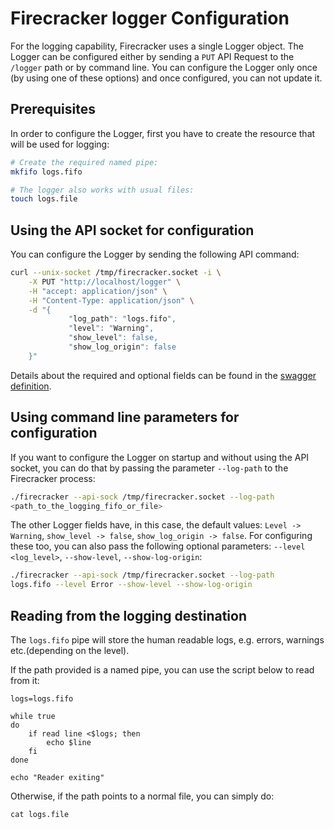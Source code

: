 # Firecracker logger Configuration

For the logging capability, Firecracker uses a single Logger object.
The Logger can be configured either by sending a `PUT` API Request to
the `/logger` path or by command line. You can configure the Logger
only once (by using one of these options) and once configured, you
can not update it.

## Prerequisites

In order to configure the Logger, first you have to create the resource
that will be used for logging:

```bash
# Create the required named pipe:
mkfifo logs.fifo

# The logger also works with usual files:
touch logs.file
```

## Using the API socket for configuration

You can configure the Logger by sending the following API command:

```bash
curl --unix-socket /tmp/firecracker.socket -i \
    -X PUT "http://localhost/logger" \
    -H "accept: application/json" \
    -H "Content-Type: application/json" \
    -d "{
             "log_path": "logs.fifo",
             "level": "Warning",
             "show_level": false,
             "show_log_origin": false
    }"
```

Details about the required and optional fields can be found in the
[swagger definition](../src/firecracker/src/api_server/swagger/firecracker.yaml).

## Using command line parameters for configuration

If you want to configure the Logger on startup and without using the
API socket, you can do that by passing the parameter `--log-path` to
the Firecracker process:

```bash
./firecracker --api-sock /tmp/firecracker.socket --log-path
<path_to_the_logging_fifo_or_file>
```

The other Logger fields have, in this case, the default values:
`Level -> Warning`, `show_level -> false`, `show_log_origin -> false`.
For configuring these too, you can also pass the following optional
parameters: `--level <log_level>`, `--show-level`, `--show-log-origin`:

```bash
./firecracker --api-sock /tmp/firecracker.socket --log-path
logs.fifo --level Error --show-level --show-log-origin
```

## Reading from the logging destination

The `logs.fifo` pipe will store the human readable logs, e.g. errors,
warnings etc.(depending on the level).

If the path provided is a named pipe, you can use the script below to
read from it:

```shell
logs=logs.fifo

while true
do
    if read line <$logs; then
        echo $line
    fi
done

echo "Reader exiting"

```

Otherwise, if the path points to a normal file, you can simply do:

```shell script
cat logs.file
```
